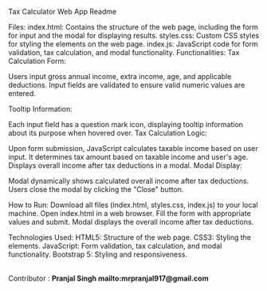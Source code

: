 Tax Calculator Web App Readme

Files: index.html: Contains the structure of the web page, including the form for input and the modal for displaying results.
styles.css: Custom CSS styles for styling the elements on the web page. 
index.js: JavaScript code for form validation, tax calculation, and modal functionality. Functionalities: Tax Calculation Form:

Users input gross annual income, extra income, age, and applicable deductions. Input fields are validated to ensure valid numeric values are entered.

Tooltip Information:

Each input field has a question mark icon, displaying tooltip information about its purpose when hovered over.
Tax Calculation Logic:

Upon form submission, JavaScript calculates taxable income based on user input. It determines tax amount based on taxable income and user's age. Displays overall income after tax deductions in a modal. Modal Display:

Modal dynamically shows calculated overall income after tax deductions. Users close the modal by clicking the "Close" button.

How to Run: Download all files (index.html, styles.css, index.js) to your local machine. Open index.html in a web browser. Fill the form with appropriate values and submit. Modal displays the overall income after tax deductions.

Technologies Used: HTML5: Structure of the web page. CSS3: Styling the elements. JavaScript: Form validation, tax calculation, and modal functionality. Bootstrap 5: Styling and responsiveness.

<br/>
Contributor : <b>Pranjal Singh <b/>
mailto:mrpranjal917@gmail.com
